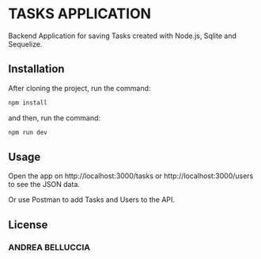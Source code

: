 # TASKS APPLICATION

Backend Application for saving Tasks created with Node.js, Sqlite and Sequelize.

## Installation

After cloning the project, run the command:

```bash
npm install
```

and then, run the command:

```bash
npm run dev
```

## Usage

Open the app on http://localhost:3000/tasks or http://localhost:3000/users to see the JSON data.

Or use Postman to add Tasks and Users to the API.

## License

### ANDREA BELLUCCIA
